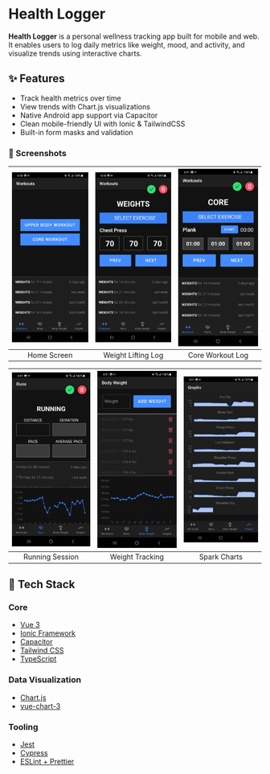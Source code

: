 # Health Logger

**Health Logger** is a personal wellness tracking app built for mobile and web. It enables users to log daily metrics like weight, mood, and activity, and visualize trends using interactive charts.

## ✨ Features

- Track health metrics over time
- View trends with Chart.js visualizations
- Native Android app support via Capacitor
- Clean mobile-friendly UI with Ionic & TailwindCSS
- Built-in form masks and validation

### 📸 Screenshots

| ![](screenshots/Screenshot_20250619_065028_health-logger.jpg) | ![](screenshots/Screenshot_20250619_065037_health-logger.jpg) | ![](screenshots/Screenshot_20250619_065101_health-logger.jpg) |
|:--:|:--:|:--:|
| Home Screen | Weight Lifting Log | Core Workout Log |

| ![](screenshots/Screenshot_20250619_065112_health-logger.jpg) | ![](screenshots/Screenshot_20250619_065120_health-logger.jpg) | ![](screenshots/Screenshot_20250619_065127_health-logger.jpg) |
|:--:|:--:|:--:|
| Running Session | Weight Tracking | Spark Charts |

## 🧰 Tech Stack

### Core
- [Vue 3](https://vuejs.org/)
- [Ionic Framework](https://ionicframework.com/)
- [Capacitor](https://capacitorjs.com/)
- [Tailwind CSS](https://tailwindcss.com/)
- [TypeScript](https://www.typescriptlang.org/)

### Data Visualization
- [Chart.js](https://www.chartjs.org/)
- [vue-chart-3](https://vue-chart-3.netlify.app/)

### Tooling
- [Jest](https://jestjs.io/)
- [Cypress](https://www.cypress.io/)
- [ESLint + Prettier](https://eslint.org/)

